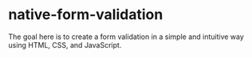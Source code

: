 # native-form-validation
The goal here is to create a form validation in a simple and intuitive way using HTML, CSS, and JavaScript.
